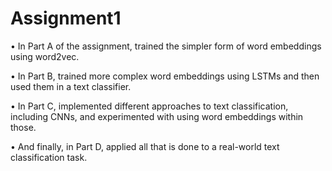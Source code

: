 # Assignment1
• In Part A of the assignment, trained the simpler form of word embeddings using word2vec.

• In Part B, trained more complex word embeddings using LSTMs and then used them in a text classifier.

• In Part C, implemented different approaches to text classification, including CNNs, and experimented with using word embeddings within those.

• And finally, in Part D, applied all that is done to a real-world text classification task.
